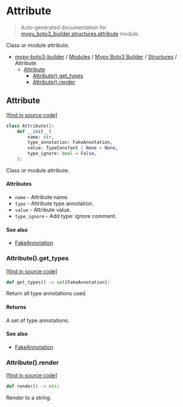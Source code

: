 # Attribute

> Auto-generated documentation for [mypy_boto3_builder.structures.attribute](https://github.com/vemel/mypy_boto3_builder/blob/master/mypy_boto3_builder/structures/attribute.py) module.

Class or module attribute.

- [mypy-boto3-builder](../../README.md#mypy_boto3_builder) / [Modules](../../MODULES.md#mypy-boto3-builder-modules) / [Mypy Boto3 Builder](../index.md#mypy-boto3-builder) / [Structures](index.md#structures) / Attribute
    - [Attribute](#attribute)
        - [Attribute().get_types](#attributeget_types)
        - [Attribute().render](#attributerender)

## Attribute

[[find in source code]](https://github.com/vemel/mypy_boto3_builder/blob/master/mypy_boto3_builder/structures/attribute.py#L8)

```python
class Attribute():
    def __init__(
        name: str,
        type_annotation: FakeAnnotation,
        value: TypeConstant | None = None,
        type_ignore: bool = False,
    ):
```

Class or module attribute.

#### Attributes

- `name` - Attribute name.
- `type` - Attribute type annotation.
- `value` - Attribute value.
- `type_ignore` - Add type: ignore comment.

#### See also

- [FakeAnnotation](../type_annotations/fake_annotation.md#fakeannotation)

### Attribute().get_types

[[find in source code]](https://github.com/vemel/mypy_boto3_builder/blob/master/mypy_boto3_builder/structures/attribute.py#L31)

```python
def get_types() -> set[FakeAnnotation]:
```

Return all type annotations used.

#### Returns

A set of type annotations.

#### See also

- [FakeAnnotation](../type_annotations/fake_annotation.md#fakeannotation)

### Attribute().render

[[find in source code]](https://github.com/vemel/mypy_boto3_builder/blob/master/mypy_boto3_builder/structures/attribute.py#L40)

```python
def render() -> str:
```

Render to a string.
